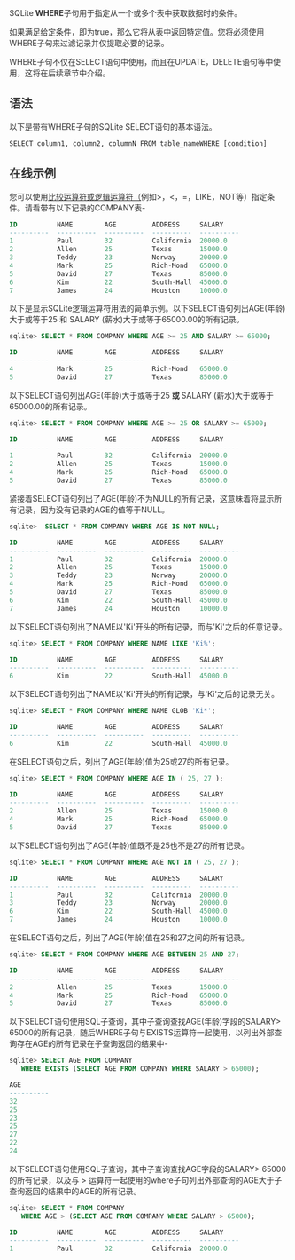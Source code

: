 <font style="color:rgb(51, 51, 51);">SQLite</font>**<font style="color:rgb(51, 51, 51);"> WHERE</font>**<font style="color:rgb(51, 51, 51);">子句用于指定从一个或多个表中获取数据时的条件。</font>

<font style="color:rgb(51, 51, 51);">如果满足给定条件，即为true，那么它将从表中返回特定值。您将必须使用WHERE子句来过滤记录并仅提取必要的记录。</font>

<font style="color:rgb(51, 51, 51);">WHERE子句不仅在SELECT语句中使用，而且在UPDATE，DELETE语句等中使用，这将在后续章节中介绍。</font>

## <font style="color:rgb(51, 51, 51);">语法</font>
<font style="color:rgb(51, 51, 51);">以下是带有WHERE子句的SQLite SELECT语句的基本语法。</font>

```python
SELECT column1, column2, columnN FROM table_nameWHERE [condition]
```

## <font style="color:rgb(51, 51, 51);">在线示例</font>
<font style="color:rgb(51, 51, 51);">您可以使用</font>[<font style="color:rgb(51, 51, 51);">比较运算符或逻辑运算符（</font>](https://www.cainiaoplus.com/sqlite/sqlite-operators.html)<font style="color:rgb(51, 51, 51);">例如>，<，=，LIKE，NOT等）指定条件。请看带有以下记录的COMPANY表-</font>

```sql
ID          NAME        AGE         ADDRESS     SALARY
----------  ----------  ----------  ----------  ----------
1           Paul        32          California  20000.0
2           Allen       25          Texas       15000.0
3           Teddy       23          Norway      20000.0
4           Mark        25          Rich-Mond   65000.0
5           David       27          Texas       85000.0
6           Kim         22          South-Hall  45000.0
7           James       24          Houston     10000.0
```

<font style="color:rgb(51, 51, 51);">以下是显示SQLite逻辑运算符用法的简单示例。以下SELECT语句列出AGE(年龄)大于或等于25 和 SALARY (薪水)大于或等于65000.00的所有记录。</font>

```sql
sqlite> SELECT * FROM COMPANY WHERE AGE >= 25 AND SALARY >= 65000;

ID          NAME        AGE         ADDRESS     SALARY
----------  ----------  ----------  ----------  ----------
4           Mark        25          Rich-Mond   65000.0
5           David       27          Texas       85000.0
```

<font style="color:rgb(51, 51, 51);">以下SELECT语句列出AGE(年龄)大于或等于25</font>**<font style="color:rgb(51, 51, 51);"> </font>****<font style="color:rgb(51, 51, 51);">或</font>****<font style="color:rgb(51, 51, 51);"> </font>**<font style="color:rgb(51, 51, 51);">SALARY (薪水)大于或等于65000.00的所有记录。</font>

```sql
sqlite> SELECT * FROM COMPANY WHERE AGE >= 25 OR SALARY >= 65000;

ID          NAME        AGE         ADDRESS     SALARY
----------  ----------  ----------  ----------  ----------
1           Paul        32          California  20000.0
2           Allen       25          Texas       15000.0
4           Mark        25          Rich-Mond   65000.0
5           David       27          Texas       85000.0
```

<font style="color:rgb(51, 51, 51);">紧接着SELECT语句列出了AGE(年龄)不为NULL的所有记录，这意味着将显示所有记录，因为没有记录的AGE的值等于NULL。</font>

```sql
sqlite>  SELECT * FROM COMPANY WHERE AGE IS NOT NULL;

ID          NAME        AGE         ADDRESS     SALARY
----------  ----------  ----------  ----------  ----------
1           Paul        32          California  20000.0
2           Allen       25          Texas       15000.0
3           Teddy       23          Norway      20000.0
4           Mark        25          Rich-Mond   65000.0
5           David       27          Texas       85000.0
6           Kim         22          South-Hall  45000.0
7           James       24          Houston     10000.0
```

<font style="color:rgb(51, 51, 51);">以下SELECT语句列出了NAME以'Ki'开头的所有记录，而与'Ki'之后的任意记录。</font>

```sql
sqlite> SELECT * FROM COMPANY WHERE NAME LIKE 'Ki%';

ID          NAME        AGE         ADDRESS     SALARY
----------  ----------  ----------  ----------  ----------
6           Kim         22          South-Hall  45000.0
```

<font style="color:rgb(51, 51, 51);">以下SELECT语句列出了NAME以'Ki'开头的所有记录，与'Ki'之后的记录无关。</font>

```sql
sqlite> SELECT * FROM COMPANY WHERE NAME GLOB 'Ki*';

ID          NAME        AGE         ADDRESS     SALARY
----------  ----------  ----------  ----------  ----------
6           Kim         22          South-Hall  45000.0
```

<font style="color:rgb(51, 51, 51);">在SELECT语句之后，列出了AGE(年龄)值为25或27的所有记录。</font>

```sql
sqlite> SELECT * FROM COMPANY WHERE AGE IN ( 25, 27 );

ID          NAME        AGE         ADDRESS     SALARY
----------  ----------  ----------  ----------  ----------
2           Allen       25          Texas       15000.0
4           Mark        25          Rich-Mond   65000.0
5           David       27          Texas       85000.0
```

<font style="color:rgb(51, 51, 51);">以下SELECT语句列出了AGE(年龄)值既不是25也不是27的所有记录。</font>

```sql
sqlite> SELECT * FROM COMPANY WHERE AGE NOT IN ( 25, 27 );

ID          NAME        AGE         ADDRESS     SALARY
----------  ----------  ----------  ----------  ----------
1           Paul        32          California  20000.0
3           Teddy       23          Norway      20000.0
6           Kim         22          South-Hall  45000.0
7           James       24          Houston     10000.0
```

<font style="color:rgb(51, 51, 51);">在SELECT语句之后，列出了AGE(年龄)值在25和27之间的所有记录。</font>

```sql
sqlite> SELECT * FROM COMPANY WHERE AGE BETWEEN 25 AND 27;

ID          NAME        AGE         ADDRESS     SALARY
----------  ----------  ----------  ----------  ----------
2           Allen       25          Texas       15000.0
4           Mark        25          Rich-Mond   65000.0
5           David       27          Texas       85000.0
```

<font style="color:rgb(51, 51, 51);">以下SELECT语句使用SQL子查询，其中子查询查找AGE(年龄)字段的SALARY> 65000的所有记录，随后WHERE子句与EXISTS运算符一起使用，以列出外部查询存在AGE的所有记录在子查询返回的结果中-</font>

```sql
sqlite> SELECT AGE FROM COMPANY 
   WHERE EXISTS (SELECT AGE FROM COMPANY WHERE SALARY > 65000);

AGE
----------
32
25
23
25
27
22
24
```

<font style="color:rgb(51, 51, 51);">以下SELECT语句使用SQL子查询，其中子查询查找AGE字段的SALARY> 65000的所有记录，以及与 > 运算符一起使用的where子句列出外部查询的AGE大于子查询返回的结果中的AGE的所有记录。</font>

```sql
sqlite> SELECT * FROM COMPANY 
   WHERE AGE > (SELECT AGE FROM COMPANY WHERE SALARY > 65000);

ID          NAME        AGE         ADDRESS     SALARY
----------  ----------  ----------  ----------  ----------
1           Paul        32          California  20000.0
```

